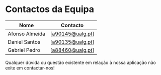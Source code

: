 # Contactos da Equipa

| Nome | Contacto |
| ---- | ---- |
| Afonso Almeida | [a90145@ualg.pt] |
| Daniel Santos | [a90135@ualg.pt] |
| Gabriel Pedro | [a88460@ualg.pt] |

Qualquer dúvida ou questão existente em relação à nossa aplicação não exite em contactar-nos!
